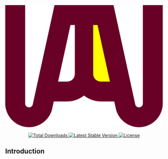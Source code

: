 <img src="/art/logo_revamp.svg" alt="Logo Revamp">

<p align="center">
    <a href="https://packagist.org/packages/bobanum/revamp">
        <img src="https://img.shields.io/packagist/dt/bobanum/revamp" alt="Total Downloads">
    </a>
    <a href="https://packagist.org/packages/bobanum/revamp">
        <img src="https://img.shields.io/packagist/v/bobanum/revamp" alt="Latest Stable Version">
    </a>
    <a href="https://packagist.org/packages/bobanum/revamp">
        <img src="https://img.shields.io/packagist/l/bobanum/revamp" alt="License">
    </a>
</p>

## Introduction
